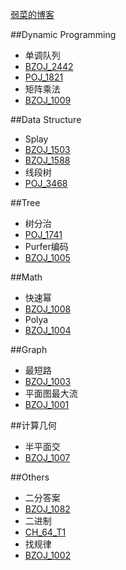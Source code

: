 [弱菜的博客](http://www.jianshu.com/users/cb71ade33d58/latest_articles)

##Dynamic Programming
* 单调队列
 * [BZOJ_2442](http://www.lydsy.com/JudgeOnline/problem.php?id=2442)
 * [POJ_1821](http://poj.org/problem?id=1821)
* 矩阵乘法
 * [BZOJ_1009](http://www.lydsy.com/JudgeOnline/problem.php?id=1009)

##Data Structure
* Splay
 * [BZOJ_1503](http://www.lydsy.com/JudgeOnline/problem.php?id=1503)
 * [BZOJ_1588](http://www.lydsy.com/JudgeOnline/problem.php?id=1588)
* 线段树
 * [POJ_3468](http://poj.org/problem?id=3468)

##Tree
* 树分治
 * [POJ_1741](http://poj.org/problem?id=1741)
* Purfer编码
 * [BZOJ_1005](http://www.lydsy.com/JudgeOnline/problem.php?id=1005)

##Math
* 快速幂
 * [BZOJ_1008](http://www.lydsy.com/JudgeOnline/problem.php?id=1008)
* Polya
 * [BZOJ_1004](http://www.lydsy.com/JudgeOnline/problem.php?id=1004)

##Graph
* 最短路
 * [BZOJ_1003](http://www.lydsy.com/JudgeOnline/problem.php?id=1003)
* 平面图最大流
 * [BZOJ_1001](http://www.lydsy.com/JudgeOnline/problem.php?id=1001)

##计算几何
* 半平面交
 * [BZOJ_1007](http://www.lydsy.com/JudgeOnline/problem.php?id=1007)

##Others
* 二分答案
 * [BZOJ_1082](http://www.lydsy.com/JudgeOnline/problem.php?id=1082)
* 二进制
 * [CH_64_T1](http://ch.ezoj.tk/contest/CH%20Round%20%2364%20-%20MFOI%E6%9D%AF%E6%B0%B4%E9%A2%98%E6%AC%A2%E4%B9%90%E8%B5%9B%20day1/Solve)
* 找规律
 * [BZOJ_1002](http://www.lydsy.com/JudgeOnline/problem.php?id=1002)
